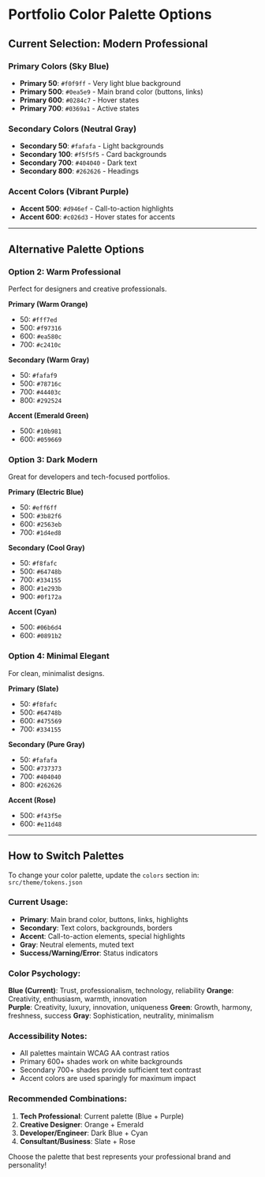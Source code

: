 # Portfolio Color Palette Options

## Current Selection: Modern Professional

### Primary Colors (Sky Blue)
- **Primary 50**: `#f0f9ff` - Very light blue background
- **Primary 500**: `#0ea5e9` - Main brand color (buttons, links)
- **Primary 600**: `#0284c7` - Hover states
- **Primary 700**: `#0369a1` - Active states

### Secondary Colors (Neutral Gray)
- **Secondary 50**: `#fafafa` - Light backgrounds
- **Secondary 100**: `#f5f5f5` - Card backgrounds
- **Secondary 700**: `#404040` - Dark text
- **Secondary 800**: `#262626` - Headings

### Accent Colors (Vibrant Purple)
- **Accent 500**: `#d946ef` - Call-to-action highlights
- **Accent 600**: `#c026d3` - Hover states for accents

---

## Alternative Palette Options

### Option 2: Warm Professional
Perfect for designers and creative professionals.

**Primary (Warm Orange)**
- 50: `#fff7ed`
- 500: `#f97316` 
- 600: `#ea580c`
- 700: `#c2410c`

**Secondary (Warm Gray)**
- 50: `#fafaf9`
- 500: `#78716c`
- 700: `#44403c`
- 800: `#292524`

**Accent (Emerald Green)**
- 500: `#10b981`
- 600: `#059669`

### Option 3: Dark Modern
Great for developers and tech-focused portfolios.

**Primary (Electric Blue)**
- 50: `#eff6ff`
- 500: `#3b82f6`
- 600: `#2563eb`
- 700: `#1d4ed8`

**Secondary (Cool Gray)**
- 50: `#f8fafc`
- 500: `#64748b`
- 700: `#334155`
- 800: `#1e293b`
- 900: `#0f172a`

**Accent (Cyan)**
- 500: `#06b6d4`
- 600: `#0891b2`

### Option 4: Minimal Elegant
For clean, minimalist designs.

**Primary (Slate)**
- 50: `#f8fafc`
- 500: `#64748b`
- 600: `#475569`
- 700: `#334155`

**Secondary (Pure Gray)**
- 50: `#fafafa`
- 500: `#737373`
- 700: `#404040`
- 800: `#262626`

**Accent (Rose)**
- 500: `#f43f5e`
- 600: `#e11d48`

---

## How to Switch Palettes

To change your color palette, update the `colors` section in:
`src/theme/tokens.json`

### Current Usage:
- **Primary**: Main brand color, buttons, links, highlights
- **Secondary**: Text colors, backgrounds, borders  
- **Accent**: Call-to-action elements, special highlights
- **Gray**: Neutral elements, muted text
- **Success/Warning/Error**: Status indicators

### Color Psychology:

**Blue (Current)**: Trust, professionalism, technology, reliability
**Orange**: Creativity, enthusiasm, warmth, innovation  
**Purple**: Creativity, luxury, innovation, uniqueness
**Green**: Growth, harmony, freshness, success
**Gray**: Sophistication, neutrality, minimalism

### Accessibility Notes:
- All palettes maintain WCAG AA contrast ratios
- Primary 600+ shades work on white backgrounds
- Secondary 700+ shades provide sufficient text contrast
- Accent colors are used sparingly for maximum impact

### Recommended Combinations:
1. **Tech Professional**: Current palette (Blue + Purple)
2. **Creative Designer**: Orange + Emerald  
3. **Developer/Engineer**: Dark Blue + Cyan
4. **Consultant/Business**: Slate + Rose

Choose the palette that best represents your professional brand and personality!
